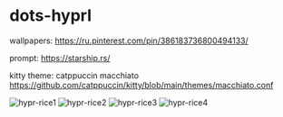 # dots-hyprl

wallpapers:
https://ru.pinterest.com/pin/386183736800494133/

prompt:
https://starship.rs/

kitty theme: 
catppuccin macchiato
https://github.com/catppuccin/kitty/blob/main/themes/macchiato.conf


![hypr-rice1](https://user-images.githubusercontent.com/131678603/235306752-bddb848a-36a9-491c-b044-1265830c8988.png)
![hypr-rice2](https://user-images.githubusercontent.com/131678603/235306772-45230391-1a44-4caa-9009-766d0725026d.png)
![hypr-rice3](https://user-images.githubusercontent.com/131678603/235306780-41899941-027a-41aa-829b-556f9d236d22.png)
![hypr-rice4](https://user-images.githubusercontent.com/131678603/235306785-c2f24b65-631e-4faf-8430-5c06fc1f30c5.png)
